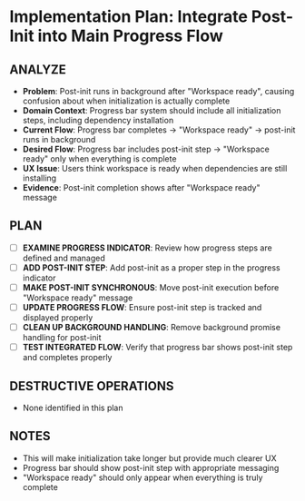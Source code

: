 # Implementation Plan: Integrate Post-Init into Main Progress Flow

## ANALYZE

- **Problem**: Post-init runs in background after "Workspace ready", causing confusion about when initialization is actually complete
- **Domain Context**: Progress bar system should include all initialization steps, including dependency installation
- **Current Flow**: Progress bar completes → "Workspace ready" → post-init runs in background
- **Desired Flow**: Progress bar includes post-init step → "Workspace ready" only when everything is complete
- **UX Issue**: Users think workspace is ready when dependencies are still installing
- **Evidence**: Post-init completion shows after "Workspace ready" message

## PLAN

- [ ] **EXAMINE PROGRESS INDICATOR**: Review how progress steps are defined and managed
- [ ] **ADD POST-INIT STEP**: Add post-init as a proper step in the progress indicator
- [ ] **MAKE POST-INIT SYNCHRONOUS**: Move post-init execution before "Workspace ready" message
- [ ] **UPDATE PROGRESS FLOW**: Ensure post-init step is tracked and displayed properly
- [ ] **CLEAN UP BACKGROUND HANDLING**: Remove background promise handling for post-init
- [ ] **TEST INTEGRATED FLOW**: Verify that progress bar shows post-init step and completes properly

## DESTRUCTIVE OPERATIONS

- None identified in this plan

## NOTES

- This will make initialization take longer but provide much clearer UX
- Progress bar should show post-init step with appropriate messaging
- "Workspace ready" should only appear when everything is truly complete
